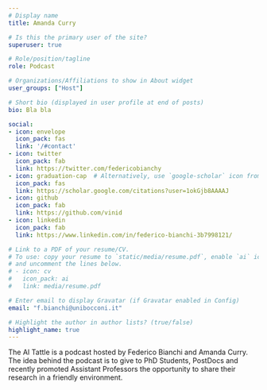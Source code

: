 ```yaml
---
# Display name
title: Amanda Curry

# Is this the primary user of the site?
superuser: true

# Role/position/tagline
role: Podcast

# Organizations/Affiliations to show in About widget
user_groups: ["Host"]

# Short bio (displayed in user profile at end of posts)
bio: Bla bla

social:
- icon: envelope
  icon_pack: fas
  link: '/#contact'
- icon: twitter
  icon_pack: fab
  link: https://twitter.com/federicobianchy
- icon: graduation-cap  # Alternatively, use `google-scholar` icon from `ai` icon pack
  icon_pack: fas
  link: https://scholar.google.com/citations?user=1okGjb8AAAAJ
- icon: github
  icon_pack: fab
  link: https://github.com/vinid
- icon: linkedin
  icon_pack: fab
  link: https://www.linkedin.com/in/federico-bianchi-3b7998121/

# Link to a PDF of your resume/CV.
# To use: copy your resume to `static/media/resume.pdf`, enable `ai` icons in `params.toml`,
# and uncomment the lines below.
# - icon: cv
#   icon_pack: ai
#   link: media/resume.pdf

# Enter email to display Gravatar (if Gravatar enabled in Config)
email: "f.bianchi@unibocconi.it"

# Highlight the author in author lists? (true/false)
highlight_name: true
---
```


The AI Tattle is a podcast hosted by Federico Bianchi and Amanda Curry. The idea behind the podcast is to give to
PhD Students, PostDocs and recently promoted Assistant Professors the opportunity to share their research in a friendly 
environment. 
